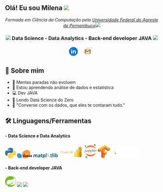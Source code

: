 <h2> Olá! Eu sou Milena <img src="https://media.giphy.com/media/kReKcfrs1YoTmt2AQt/giphy.gif" width="50"></h2>
<div align="center">
  <p>
    <em>Formada em Ciência da Computação pela <a href="http://ufape.edu.br/">Universidade Federal do Agreste de Pernambuco</a><img                      src="https://media.giphy.com/media/QytPgSOH9QoYFKBTbh/giphy.gif" width="30">
    </em>
  </p>
 </div>

<div align="center">
<h3><img src="https://media.giphy.com/media/WUlplcMpOCEmTGBtBW/giphy.gif" width="30">  Data Science - Data Analytics -  Back-end developer JAVA <img src="https://media.giphy.com/media/WUlplcMpOCEmTGBtBW/giphy.gif" width="30">  </h3>
</div>

<p align='center'>
   <a href="[https://www.linkedin.com/in/hemant-j-85518a195/](https://www.linkedin.com/in/milenamaced/)"><img height="35" src="https://github.com/MilenaMaced/MilenaMaced/blob/main/imagens/linkedIn.png"></a>&nbsp;&nbsp;
<a href="milenasantosmcd@gmail.com"><img height="35" src="https://github.com/MilenaMaced/MilenaMaced/blob/main/imagens/gmail.png"></a>&nbsp;&nbsp;
 </p>


## 🙈 Sobre mim 
- 🎯 Mentes paradas não evoluem  
- 🔨 Estou aprendendo análise de dados e estatística
- 💻 Dev JAVA
- 📘  Lendo Data Science do Zero
- 🎲 "Converse com os dados, que eles te contaram tudo."

## 🛠 Linguagens/Ferramentas 
<div>
 
  <h4> - Data Science e Data Analytics  </h4>
  <img src="https://github.com/MilenaMaced/MilenaMaced/blob/main/imagens/python.svg" width="35">
  <img src="https://github.com/MilenaMaced/MilenaMaced/blob/main/imagens/scikit-learn.svg" width="50">
  <img src="https://github.com/MilenaMaced/MilenaMaced/blob/main/imagens/matplotlib.svg" width="80"> 
  <img src="https://github.com/MilenaMaced/MilenaMaced/blob/main/imagens/power-bi.svg" width="80"> 
  <img src="https://github.com/MilenaMaced/MilenaMaced/blob/main/imagens/jupyter.svg" width="40"> 
  <img src="https://github.com/MilenaMaced/MilenaMaced/blob/main/imagens/tensorflow.svg" width="40"> 
  <img src="https://github.com/MilenaMaced/MilenaMaced/blob/main/imagens/panda.svg" width="90"> 
  
  <h4> - Back-end developer JAVA  </h4>
  <img src="https://github.com/MilenaMaced/MilenaMaced/blob/main/imagens/spring.svg" width="35"> 
  <img width="40" src="https://cdn.jsdelivr.net/gh/devicons/devicon/icons/java/java-original.svg">
  <img  width="40" src="https://cdn.jsdelivr.net/gh/devicons/devicon/icons/postgresql/postgresql-original.svg">
</div>

